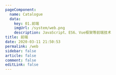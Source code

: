 ```yaml
---
pageComponent: 
  name: Catalogue
  data: 
    key: 01.前端
    imgUrl: /system/web.png
    description: JavaScript、ES6、Vue框架等前端技术
title: 前端
date: 2020-03-11 21:50:53
permalink: /web
sidebar: false
article: false
comment: false
editLink: false
---
```



